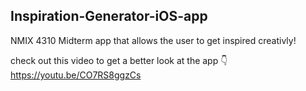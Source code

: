 ## Inspiration-Generator-iOS-app
NMIX 4310 Midterm app that allows the user to get inspired creativly!

check out this video to get a better look at the app 👇
https://youtu.be/CO7RS8ggzCs
